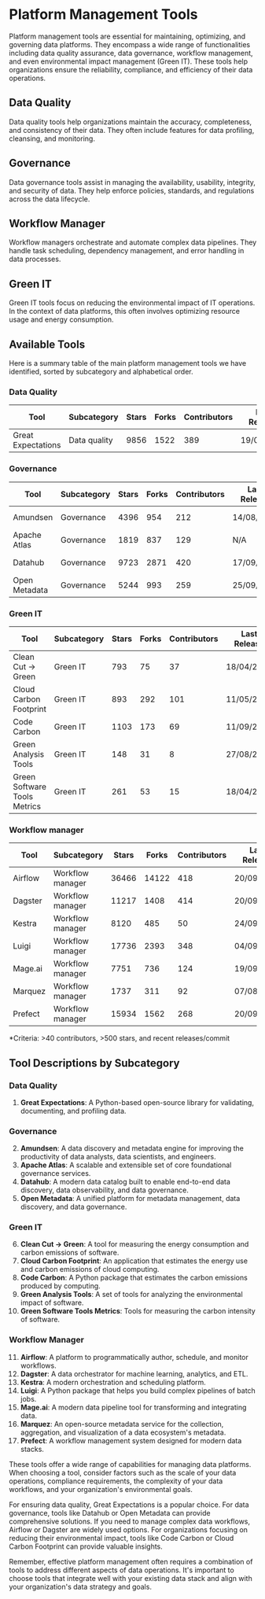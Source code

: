 # Platform Management Tools

Platform management tools are essential for maintaining, optimizing, and governing data platforms. They encompass a wide range of functionalities including data quality assurance, data governance, workflow management, and even environmental impact management (Green IT). These tools help organizations ensure the reliability, compliance, and efficiency of their data operations.

## Data Quality

Data quality tools help organizations maintain the accuracy, completeness, and consistency of their data. They often include features for data profiling, cleansing, and monitoring.

## Governance

Data governance tools assist in managing the availability, usability, integrity, and security of data. They help enforce policies, standards, and regulations across the data lifecycle.

## Workflow Manager

Workflow managers orchestrate and automate complex data pipelines. They handle task scheduling, dependency management, and error handling in data processes.

## Green IT

Green IT tools focus on reducing the environmental impact of IT operations. In the context of data platforms, this often involves optimizing resource usage and energy consumption.

## Available Tools

Here is a summary table of the main platform management tools we have identified, sorted by subcategory and alphabetical order.

### Data Quality

| Tool | Subcategory | Stars | Forks | Contributors | Last Release | Latest Commit | Meets Criteria* | Link |
|------|-------------|-------|-------|--------------|--------------|---------------|-----------------|------|
| Great Expectations | Data quality | 9856 | 1522 | 389 | 19/09/2024 | 20/09/2024 | Yes | https://github.com/great-expectations/great_expectations |

### Governance

| Tool | Subcategory | Stars | Forks | Contributors | Last Release | Latest Commit | Meets Criteria* | Link |
|------|-------------|-------|-------|--------------|--------------|---------------|-----------------|------|
| Amundsen | Governance | 4396 | 954 | 212 | 14/08/2024 | 25/09/2024 | Yes | https://github.com/amundsen-io/amundsen |
| Apache Atlas | Governance | 1819 | 837 | 129 | N/A | 26/09/2024 | Yes | https://github.com/apache/atlas |
| Datahub | Governance | 9723 | 2871 | 420 | 17/09/2024 | 26/09/2024 | Yes | https://github.com/datahub-project/datahub |
| Open Metadata | Governance | 5244 | 993 | 259 | 25/09/2024 | 26/09/2024 | Yes | https://github.com/open-metadata/OpenMetadata |

### Green IT

| Tool | Subcategory | Stars | Forks | Contributors | Last Release | Latest Commit | Meets Criteria* | Link |
|------|-------------|-------|-------|--------------|--------------|---------------|-----------------|------|
| Clean Cut -> Green | Green IT | 793 | 75 | 37 | 18/04/2024 | 25/04/2024 | No | https://github.com/CleanCut/green |
| Cloud Carbon Footprint | Green IT | 893 | 292 | 101 | 11/05/2024 | 07/07/2024 | Yes | https://github.com/cloud-carbon-footprint/cloud-carbon-footprint |
| Code Carbon | Green IT | 1103 | 173 | 69 | 11/09/2024 | 22/09/2024 | Yes | https://github.com/mlco2/codecarbon |
| Green Analysis Tools | Green IT | 148 | 31 | 8 | 27/08/2022 | 28/12/2023 | No | https://github.com/cnumr/GreenIT-Analysis |
| Green Software Tools Metrics | Green IT | 261 | 53 | 15 | 18/04/2024 | 15/09/2024 | No | https://github.com/Green-Software-Foundation/software_carbon_intensity |

### Workflow manager

| Tool | Subcategory | Stars | Forks | Contributors | Last Release | Latest Commit | Meets Criteria* | Link |
|------|-------------|-------|-------|--------------|--------------|---------------|-----------------|------|
| Airflow | Workflow manager | 36466 | 14122 | 418 | 20/09/2024 | 26/09/2024 | Yes | https://github.com/apache/airflow |
| Dagster | Workflow manager | 11217 | 1408 | 414 | 20/09/2024 | 26/09/2024 | Yes | https://github.com/dagster-io/dagster |
| Kestra | Workflow manager | 8120 | 485 | 50 | 24/09/2024 | 26/09/2024 | Yes | https://github.com/kestra-io/kestra |
| Luigi | Workflow manager | 17736 | 2393 | 348 | 04/09/2024 | 24/09/2024 | Yes | https://github.com/spotify/luigi |
| Mage.ai | Workflow manager | 7751 | 736 | 124 | 19/09/2024 | 24/09/2024 | Yes | https://github.com/mage-ai/mage-ai |
| Marquez | Workflow manager | 1737 | 311 | 92 | 07/08/2024 | 18/09/2024 | Yes | https://github.com/MarquezProject/marquez |
| Prefect | Workflow manager | 15934 | 1562 | 268 | 20/09/2024 | 26/09/2024 | Yes | https://github.com/PrefectHQ/prefect |

*Criteria: >40 contributors, >500 stars, and recent releases/commit

## Tool Descriptions by Subcategory

### Data Quality
1. **Great Expectations**: A Python-based open-source library for validating, documenting, and profiling data.

### Governance
2. **Amundsen**: A data discovery and metadata engine for improving the productivity of data analysts, data scientists, and engineers.
3. **Apache Atlas**: A scalable and extensible set of core foundational governance services.
4. **Datahub**: A modern data catalog built to enable end-to-end data discovery, data observability, and data governance.
5. **Open Metadata**: A unified platform for metadata management, data discovery, and data governance.

### Green IT
6. **Clean Cut -> Green**: A tool for measuring the energy consumption and carbon emissions of software.
7. **Cloud Carbon Footprint**: An application that estimates the energy use and carbon emissions of cloud computing.
8. **Code Carbon**: A Python package that estimates the carbon emissions produced by computing.
9. **Green Analysis Tools**: A set of tools for analyzing the environmental impact of software.
10. **Green Software Tools Metrics**: Tools for measuring the carbon intensity of software.

### Workflow Manager
11. **Airflow**: A platform to programmatically author, schedule, and monitor workflows.
12. **Dagster**: A data orchestrator for machine learning, analytics, and ETL.
13. **Kestra**: A modern orchestration and scheduling platform.
14. **Luigi**: A Python package that helps you build complex pipelines of batch jobs.
15. **Mage.ai**: A modern data pipeline tool for transforming and integrating data.
16. **Marquez**: An open-source metadata service for the collection, aggregation, and visualization of a data ecosystem's metadata.
17. **Prefect**: A workflow management system designed for modern data stacks.

These tools offer a wide range of capabilities for managing data platforms. When choosing a tool, consider factors such as the scale of your data operations, compliance requirements, the complexity of your data workflows, and your organization's environmental goals.

For ensuring data quality, Great Expectations is a popular choice. For data governance, tools like Datahub or Open Metadata can provide comprehensive solutions. If you need to manage complex data workflows, Airflow or Dagster are widely used options. For organizations focusing on reducing their environmental impact, tools like Code Carbon or Cloud Carbon Footprint can provide valuable insights.

Remember, effective platform management often requires a combination of tools to address different aspects of data operations. It's important to choose tools that integrate well with your existing data stack and align with your organization's data strategy and goals.

